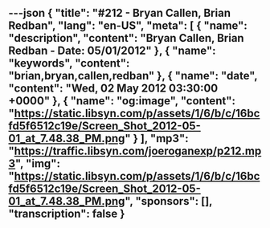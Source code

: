 ---json
{
  "title": "#212 - Bryan Callen, Brian Redban",
  "lang": "en-US",
  "meta": [
    {
      "name": "description",
      "content": "Bryan Callen, Brian Redban - Date: 05/01/2012"
    },
    {
      "name": "keywords",
      "content": "brian,bryan,callen,redban"
    },
    {
      "name": "date",
      "content": "Wed, 02 May 2012 03:30:00 +0000"
    },
    {
      "name": "og:image",
      "content": "https://static.libsyn.com/p/assets/1/6/b/c/16bcfd5f6512c19e/Screen_Shot_2012-05-01_at_7.48.38_PM.png"
    }
  ],
  "mp3": "https://traffic.libsyn.com/joeroganexp/p212.mp3",
  "img": "https://static.libsyn.com/p/assets/1/6/b/c/16bcfd5f6512c19e/Screen_Shot_2012-05-01_at_7.48.38_PM.png",
  "sponsors": [],
  "transcription": false
}
---
<episode-header />

<timemark seconds="0" />

<transcribe-call-to-action />

<episode-footer />